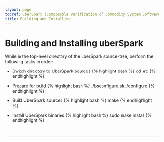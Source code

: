 ```yaml
---
layout: page
tocref: uberSpark (Composable Verification of Commodity System Software) Documentation
title: Building and Installing
---
```


Building and Installing uberSpark
=================================

While in the top-level directory of the uberSpark source-tree, perform the
following tasks in order:

* Switch directory to UberSpark sources
{% highlight bash %}
cd src
{% endhighlight %}

* Prepare for build
{% highlight bash %}
./bsconfigure.sh
./configure
{% endhighlight %}

* Build UberSpark sources
{% highlight bash %}
make
{% endhighlight %}

* Install UberSpark binaries
{% highlight bash %}
sudo make install
{% endhighlight %}


<br>
<hr>

